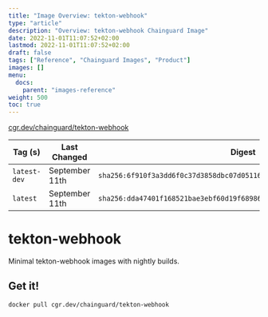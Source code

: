 ```yaml
---
title: "Image Overview: tekton-webhook"
type: "article"
description: "Overview: tekton-webhook Chainguard Image"
date: 2022-11-01T11:07:52+02:00
lastmod: 2022-11-01T11:07:52+02:00
draft: false
tags: ["Reference", "Chainguard Images", "Product"]
images: []
menu:
  docs:
    parent: "images-reference"
weight: 500
toc: true
---
```


[cgr.dev/chainguard/tekton-webhook](https://github.com/chainguard-images/images/tree/main/images/tekton-webhook)

| Tag (s)       | Last Changed   | Digest                                                                    |
|---------------|----------------|---------------------------------------------------------------------------|
|  `latest-dev` | September 11th | `sha256:6f910f3a3dd6f0c37d3858dbc07d0511662d4e7fff690a9b5131393fad9971b2` |
|  `latest`     | September 11th | `sha256:dda47401f168521bae3ebf60d19f68986d9c35a03869315f3a906a71412303b6` |

# tekton-webhook

Minimal tekton-webhook images with nightly builds.

## Get it!

```shell
docker pull cgr.dev/chainguard/tekton-webhook
```
